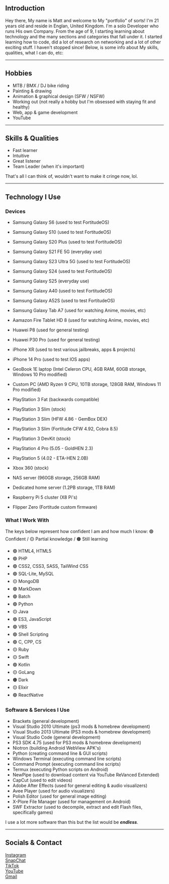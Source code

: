 ## Introduction
Hey there, My name is Matt and welcome to My "portfolio" of sorts! I'm 21 years old and reside in Englan, United Kingdom. I'm a solo Developer who runs His own Company. From the age of 9, I starting learning about technology and the many sections and categories that fall under it. I started learning how to code, did a lot of research on networking and a lot of other exciting stuff. I haven't stopped since! Below, is some info about My skills, qualities, what I can do, etc:

---

## Hobbies
- MTB / BMX / DJ bike riding
- Painting & drawing
- Animation & graphical design (SFW / NSFW)
- Working out (not really a hobby but I'm obsessed with staying fit and healthy)
- Web, app & game development
- YouTube

---

## Skills & Qualities
- Fast learner
- Intuitive
- Great listener
- Team Leader (when it's important)

That's all I can think of, wouldn't want to make it cringe now, lol.

---

## Technology I Use

### Devices
- Samsung Galaxy S6 (used to test FortitudeOS)
- Samsung Galaxy S10 (used to test FortitudeOS)
- Samsung Galaxy S20 Plus (used to test FortitudeOS)
- Samsung Galaxy S21 FE 5G (everyday use)
- Samsung Galaxy S23 Ultra 5G (used to test FortitudeOS)
- Samsung Galaxy S24 (used to test FortitudeOS)
- Samsung Galaxy S25 (everyday use)
- Samsung Galaxy A40 (used to test FortitudeOS)
- Samsung Galaxy A52S (used to test FortitudeOS)
- Samsung Galaxy Tab A7 (used for watching Anime, movies, etc)  

- Aamazon Fire Tablet HD 8 (used for watching Anime, movies, etc)  

- Huawei P8 (used for general testing)
- Huawei P30 Pro (used for general testing)  

- iPhone XR (used to test various jailbreaks, apps & projects)
- iPhone 14 Pro (used to test IOS apps)

- GeoBook 1E laptop (Intel Celeron CPU, 4GB RAM, 60GB storage, Windows 10 Pro modified)
- Custom PC (AMD Ryzen 9 CPU, 10TB storage, 128GB RAM, Windows 11 Pro modified)

- PlayStation 3 Fat (backwards compatible)
- PlayStation 3 Slim (stock)
- PlayStation 3 Slim (HFW 4.86 - GemBox DEX)
- PlayStation 3 Slim (Fortitude CFW 4.92, Cobra 8.5)
- PlayStation 3 DevKit (stock)
- PlayStation 4 Pro (5.05 - GoldHEN 2.3)
- PlayStation 5 (4.02 - ETA-HEN 2.0B)

- Xbox 360 (stock)

- NAS server (960GB storage, 256GB RAM)
- Dedicated home server (1.2PB storage, 1TB RAM)

- Raspberry Pi 5 cluster (X8 Pi's)

- Flipper Zero (Fortitude custom firmware)

### What I Work With
The keys below represent how confident I am and how much I know:
🟢 Confident / 🟡 Partial knowledge / 🟠 Still learning

- 🟢 HTML4, HTML5
- 🟢 PHP
- 🟢 CSS2, CSS3, SASS, TailWind CSS
- 🟢 SQL-Lite, MySQL
- 🟡 MongoDB
- 🟢 MarkDown
- 🟢 Batch
- 🟢 Python
- 🟡 Java
- 🟢 ES3, JavaScript
- 🟢 VBS
- 🟢 Shell Scripting
- 🟢 C, CPP, CS
- 🟡 Ruby
- 🟡 Swift
- 🟢 Kotlin
- 🟡 GoLang
- 🟠 Dark
- 🟡 Elixir
- 🟢 ReactNative

### Software & Services I Use
- Brackets (general development)
- Visual Studio 2010 Ultimate (ps3 mods & homebrew development)
- Visual Studio 2013 Ultimate (PS3 mods & homebrew development)
- Visual Studio Code (general development)
- PS3 SDK 4.75 (used for PS3 mods & homebrew development)
- Niotron (building Android WebView APK's)
- Python (creating command line & GUI scripts)
- Windows Terminal (executing command line scripts)
- Command Prompt (executing command line scripts)
- Termux (executing Python scripts on Android)
- NewPipe (used to download content via YouTube ReVanced Extended)
- CapCut (used to edit videos)
- Adobe After Effects (used for general editing & audio visualizers)
- Avee Player (used for audio visualizers)
- Polish Editor (used for general image editing)
- X-Plore File Manager (used for management on Android)
- SWF Extractor (used to decompile, extract and edit Flash files, specifically games)

I use a lot more software than this but the list would be ***endless***.

---

## Socials & Contact
[Instagram](https://google.com/404)  
[SnapChat](https://google.com/404)  
[TikTok](https://google.com/404)  
[YouTube](https://google.com/404)  
[Gmail](https://google.com/404)  
